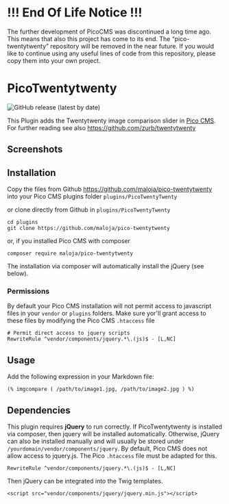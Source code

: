 # !!! End Of Life Notice !!!

The further development of PicoCMS was discontinued a long time ago. This means that also this project has come to its end. The “pico-twentytwenty” repository will be removed in the near future. If you would like to continue using any useful lines of code from this repository, please copy them into your own project.



# PicoTwentytwenty

![GitHub release (latest by date)](https://img.shields.io/github/v/release/maloja/pico-twentytwenty)

This Plugin adds the Twentytwenty image comparison slider in [Pico CMS](http://picocms.org). For further reading see also https://github.com/zurb/twentytwenty

## Screenshots


## Installation

Copy the files from Github https://github.com/maloja/pico-twentytwenty into your Pico CMS plugins folder `plugins/PicoTwentyTwenty`

or clone directly from Github in `plugins/PicoTwentyTwenty`

    cd plugins
    git clone https://github.com/maloja/pico-twentytwenty

or, if you installed Pico CMS with composer

    composer require maloja/pico-twentytwenty

The installation via composer will automatically install the jQuery (see below).

### Permissions

By default your Pico CMS installation will not permit access to javascript files in your `vendor` or `plugins` folders. Make sure yor'll grant access to these files by modifying the Pico CMS `.htaccess` file

    # Permit direct access to jquery scripts
    RewriteRule ^vendor/components/jquery.*\.(js)$ - [L,NC]

## Usage

Add the following expression in your Markdown file:

`(% imgcompare ( /path/to/image1.jpg, /path/to/image2.jpg ) %)`


## Dependencies

This plugin requires **jQuery** to run correctly. If PicoTwentytwenty is installed via composer, then jquery will be installed automatically. Otherwise, jQuery can also be installed manually and will usually be stored under `/yourdomain/vendor/components/jquery`. By default, Pico CMS does not allow access to jquery.js. The Pico `.htaccess` file must be adapted for this.

`RewriteRule ^vendor/components/jquery.*\.(js)$ - [L,NC]`

Then jQuery can be integrated into the Twig templates.

`<script src="vendor/components/jquery/jquery.min.js"></script>`


